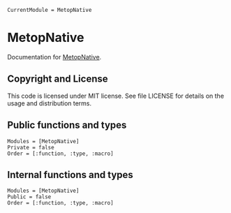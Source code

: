 ```@meta
CurrentModule = MetopNative
```

# MetopNative

Documentation for [MetopNative](https://gitlab.eumetsat.int/eumetlab/cross-cutting-tools/MetopNative.jl).

## Copyright and License

This code is licensed under MIT license. See file LICENSE for details on the usage and distribution terms.

## Public functions and types

```@autodocs
Modules = [MetopNative]
Private = false
Order = [:function, :type, :macro]
```

## Internal functions and types
```@autodocs
Modules = [MetopNative]
Public = false
Order = [:function, :type, :macro]
```
